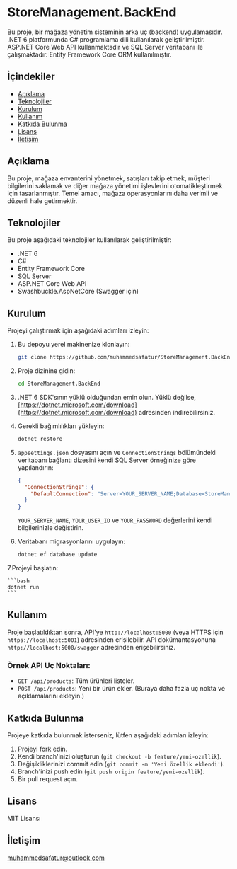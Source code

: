 # StoreManagement.BackEnd

Bu proje, bir mağaza yönetim sisteminin arka uç (backend) uygulamasıdır. .NET 6 platformunda C# programlama dili kullanılarak geliştirilmiştir. ASP.NET Core Web API kullanmaktadır ve SQL Server veritabanı ile çalışmaktadır. Entity Framework Core ORM kullanılmıştır.

## İçindekiler

- [Açıklama](#açıklama)
- [Teknolojiler](#teknolojiler)
- [Kurulum](#kurulum)
- [Kullanım](#kullanım)
- [Katkıda Bulunma](#katkıda-bulunma)
- [Lisans](#lisans)
- [İletişim](#iletişim)

## Açıklama

Bu proje, mağaza envanterini yönetmek, satışları takip etmek, müşteri bilgilerini saklamak ve diğer mağaza yönetimi işlevlerini otomatikleştirmek için tasarlanmıştır. Temel amacı, mağaza operasyonlarını daha verimli ve düzenli hale getirmektir.

## Teknolojiler

Bu proje aşağıdaki teknolojiler kullanılarak geliştirilmiştir:

- .NET 6
- C#
- Entity Framework Core
- SQL Server
- ASP.NET Core Web API
- Swashbuckle.AspNetCore (Swagger için)

## Kurulum

Projeyi çalıştırmak için aşağıdaki adımları izleyin:

1. Bu depoyu yerel makinenize klonlayın:

    ```bash
    git clone https://github.com/muhammedsafatur/StoreManagement.BackEnd.git
    ```

2. Proje dizinine gidin:

    ```bash
    cd StoreManagement.BackEnd
    ```

3. .NET 6 SDK'sının yüklü olduğundan emin olun. Yüklü değilse, [https://dotnet.microsoft.com/download](https://dotnet.microsoft.com/download) adresinden indirebilirsiniz.

4. Gerekli bağımlılıkları yükleyin:

    ```bash
    dotnet restore
    ```

5. `appsettings.json` dosyasını açın ve `ConnectionStrings` bölümündeki veritabanı bağlantı dizesini kendi SQL Server örneğinize göre yapılandırın:

    ```json
    {
      "ConnectionStrings": {
        "DefaultConnection": "Server=YOUR_SERVER_NAME;Database=StoreManagementDb;User Id=YOUR_USER_ID;Password=YOUR_PASSWORD;Trusted_Connection=False;MultipleActiveResultSets=true"
      }
    }
    ```

    `YOUR_SERVER_NAME`, `YOUR_USER_ID` ve `YOUR_PASSWORD` değerlerini kendi bilgilerinizle değiştirin.

6. Veritabanı migrasyonlarını uygulayın:

    ```bash
    dotnet ef database update
    ```

7.Projeyi başlatın:

    ```bash
    dotnet run
    ```

## Kullanım

Proje başlatıldıktan sonra, API'ye `http://localhost:5000` (veya HTTPS için `https://localhost:5001`) adresinden erişilebilir. API dokümantasyonuna `http://localhost:5000/swagger` adresinden erişebilirsiniz.

### Örnek API Uç Noktaları:

- `GET /api/products`: Tüm ürünleri listeler.
- `POST /api/products`: Yeni bir ürün ekler. (Buraya daha fazla uç nokta ve açıklamalarını ekleyin.)

## Katkıda Bulunma

Projeye katkıda bulunmak isterseniz, lütfen aşağıdaki adımları izleyin:

1. Projeyi fork edin.
2. Kendi branch'inizi oluşturun (`git checkout -b feature/yeni-ozellik`).
3. Değişikliklerinizi commit edin (`git commit -m 'Yeni özellik eklendi'`).
4. Branch'inizi push edin (`git push origin feature/yeni-ozellik`).
5. Bir pull request açın.

## Lisans

MIT Lisansı

## İletişim

muhammedsafatur@outlook.com
